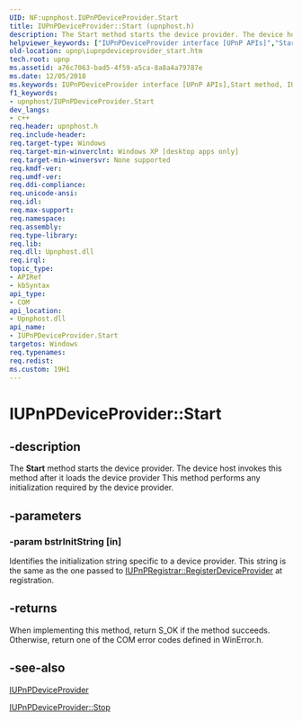 ```yaml
---
UID: NF:upnphost.IUPnPDeviceProvider.Start
title: IUPnPDeviceProvider::Start (upnphost.h)
description: The Start method starts the device provider. The device host invokes this method after it loads the device provider This method performs any initialization required by the device provider.
helpviewer_keywords: ["IUPnPDeviceProvider interface [UPnP APIs]","Start method","IUPnPDeviceProvider.Start","IUPnPDeviceProvider::Start","Start","Start method [UPnP APIs]","Start method [UPnP APIs]","IUPnPDeviceProvider interface","_upnp_iupnpdeviceprovider_start","upnp.iupnpdeviceprovider_start","upnphost/IUPnPDeviceProvider::Start"]
old-location: upnp\iupnpdeviceprovider_start.htm
tech.root: upnp
ms.assetid: a76c7063-bad5-4f59-a5ca-8a8a4a79787e
ms.date: 12/05/2018
ms.keywords: IUPnPDeviceProvider interface [UPnP APIs],Start method, IUPnPDeviceProvider.Start, IUPnPDeviceProvider::Start, Start, Start method [UPnP APIs], Start method [UPnP APIs],IUPnPDeviceProvider interface, _upnp_iupnpdeviceprovider_start, upnp.iupnpdeviceprovider_start, upnphost/IUPnPDeviceProvider::Start
f1_keywords:
- upnphost/IUPnPDeviceProvider.Start
dev_langs:
- c++
req.header: upnphost.h
req.include-header: 
req.target-type: Windows
req.target-min-winverclnt: Windows XP [desktop apps only]
req.target-min-winversvr: None supported
req.kmdf-ver: 
req.umdf-ver: 
req.ddi-compliance: 
req.unicode-ansi: 
req.idl: 
req.max-support: 
req.namespace: 
req.assembly: 
req.type-library: 
req.lib: 
req.dll: Upnphost.dll
req.irql: 
topic_type:
- APIRef
- kbSyntax
api_type:
- COM
api_location:
- Upnphost.dll
api_name:
- IUPnPDeviceProvider.Start
targetos: Windows
req.typenames: 
req.redist: 
ms.custom: 19H1
---
```


# IUPnPDeviceProvider::Start


## -description


The 
<b>Start</b> method starts the device provider. The device host invokes this method after it loads the device provider This method performs any initialization required by the device provider.


## -parameters




### -param bstrInitString [in]

Identifies the initialization string specific to a device provider. This string is the same as the one passed to 
<a href="https://docs.microsoft.com/windows/desktop/api/upnphost/nf-upnphost-iupnpregistrar-registerdeviceprovider">IUPnPRegistrar::RegisterDeviceProvider</a> at registration.


## -returns



When implementing this method, return S_OK if the method succeeds. Otherwise, return one of the COM error codes defined in WinError.h.




## -see-also




<a href="https://docs.microsoft.com/windows/desktop/api/upnphost/nn-upnphost-iupnpdeviceprovider">IUPnPDeviceProvider</a>



<a href="https://docs.microsoft.com/windows/desktop/api/upnphost/nf-upnphost-iupnpdeviceprovider-stop">IUPnPDeviceProvider::Stop</a>
 

 

